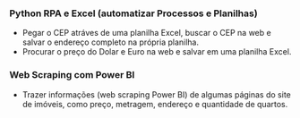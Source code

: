 ### Python RPA e Excel (automatizar Processos e Planilhas)

- Pegar o CEP atráves de uma planilha Excel, buscar o CEP na web e salvar o endereço completo na própria planilha.
- Procurar o preço do Dolar e Euro na web e salvar em uma planilha Excel.

### Web Scraping com Power BI

- Trazer informações (web scraping Power BI) de algumas páginas do site de imóveis, como preço, metragem, endereço e quantidade de quartos.

